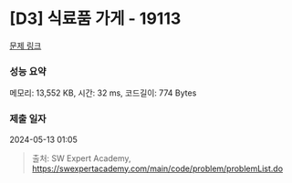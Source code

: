 # [D3] 식료품 가게 - 19113 

[문제 링크](https://swexpertacademy.com/main/code/problem/problemDetail.do?contestProbId=AYxCRFA6iiEDFASu) 

### 성능 요약

메모리: 13,552 KB, 시간: 32 ms, 코드길이: 774 Bytes

### 제출 일자

2024-05-13 01:05



> 출처: SW Expert Academy, https://swexpertacademy.com/main/code/problem/problemList.do